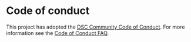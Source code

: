 # Code of conduct

This project has adopted the [DSC Community Code of Conduct](https://dsccommunity.org/code_of_conduct/).
For more information see the [Code of Conduct FAQ](https://dsccommunity.org/code_of_conduct/common_questions/).
